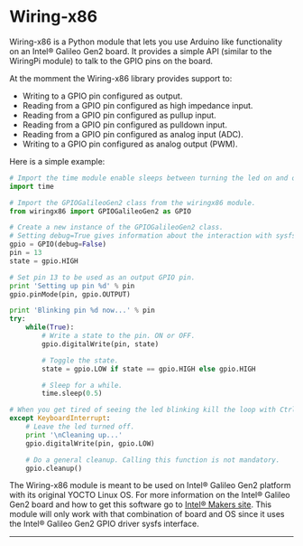# Wiring-x86

Wiring-x86 is a Python module that lets you use Arduino like functionality on
an Intel® Galileo Gen2 board. It provides a simple API (similar to the
WiringPi module) to talk to the GPIO pins on the board.

At the momment the Wiring-x86 library provides support to:

*  Writing to a GPIO pin configured as output.
*  Reading from a GPIO pin configured as high impedance input.
*  Reading from a GPIO pin configured as pullup input.
*  Reading from a GPIO pin configured as pulldown input.
*  Reading from a GPIO pin configured as analog input (ADC).
*  Writing to a GPIO pin configured as analog output (PWM).

Here is a simple example:

```python
# Import the time module enable sleeps between turning the led on and off.
import time

# Import the GPIOGalileoGen2 class from the wiringx86 module.
from wiringx86 import GPIOGalileoGen2 as GPIO

# Create a new instance of the GPIOGalileoGen2 class.
# Setting debug=True gives information about the interaction with sysfs.
gpio = GPIO(debug=False)
pin = 13
state = gpio.HIGH

# Set pin 13 to be used as an output GPIO pin.
print 'Setting up pin %d' % pin
gpio.pinMode(pin, gpio.OUTPUT)

print 'Blinking pin %d now...' % pin
try:
    while(True):
        # Write a state to the pin. ON or OFF.
        gpio.digitalWrite(pin, state)

        # Toggle the state.
        state = gpio.LOW if state == gpio.HIGH else gpio.HIGH

        # Sleep for a while.
        time.sleep(0.5)

# When you get tired of seeing the led blinking kill the loop with Ctrl-C.
except KeyboardInterrupt:
    # Leave the led turned off.
    print '\nCleaning up...'
    gpio.digitalWrite(pin, gpio.LOW)

    # Do a general cleanup. Calling this function is not mandatory.
    gpio.cleanup()
```

The Wiring-x86 module is meant to be used on Intel® Galileo Gen2 platform with
its original YOCTO Linux OS. For more information on the Intel® Galileo Gen2
board and how to get this software go to [Intel® Makers site][intel-makers].
This module will only work with that combination of board and OS since it uses
the Intel® Galileo Gen2 GPIO driver sysfs interface.


______

[intel-makers]: https://communities.intel.com/community/makers
